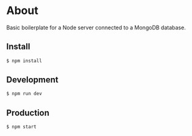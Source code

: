# About

Basic boilerplate for a Node server connected to a MongoDB database.

## Install

```sh
$ npm install
```

## Development

```sh
$ npm run dev
```

## Production

```sh
$ npm start
```
